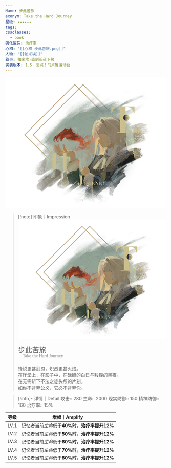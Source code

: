 ```yaml
---
Name: 步此苦旅
exonym: Take the Hard Journey
星级: ✦✦✦✦✦✦
tags: 
cssclasses:
  - book
强化属性: 治疗率
心相: "[[心相 步此苦旅.png]]"
人物: "[[帕米埃]]"
轶事: 帕米埃·直到长夜下旬
实装版本: 1.5｜复兴！乌卢鲁运动会
---
```

![cover](assets/步此苦旅｜Take%20the%20Hard%20Journey.assets/心相%20｜.png)

> [!note] 印象｜Impression
> ![心相 ｜|inlL|300](assets/步此苦旅｜Take%20the%20Hard%20Journey.assets/心相%20｜.png)
> <p style="font-family: '家族宋', sans-serif; font-size: 22px; line-height: 0.75; text-indent: 0;">步此苦旅<br><span style="font-family: serif; font-size: 14px; color: #888888;">　Take the Hard Journey</span></p>
> 
> 锋锐更甚剑刃，炽烈更甚火焰。  
> 在厅堂上，在影子中，在碌碌的白日与黢黢的黑夜。  
> 在无需斩下不法之徒头颅的片刻。  
> 如你不背弃公义，它必不背弃你。

> [!info]- 详情｜Detail
> 攻击:: 280
> 生命:: 2000
> 现实防御:: 150
> 精神防御:: 160
> 治疗率:: 15%

| 等级 |                  增幅｜Amplify                   |
| :--: | :----------------------------------------------: |
| LV.1 | 记忆者当前*生命*低于**40%**时，治疗率提升**12%** |
| LV.2 | 记忆者当前*生命*低于**50%**时，治疗率提升**12%** |
| LV.3 | 记忆者当前*生命*低于**60%**时，治疗率提升**12%** |
| LV.4 | 记忆者当前*生命*低于**70%**时，治疗率提升**12%** |
| LV.5 | 记忆者当前*生命*低于**80%**时，治疗率提升**12%** |

